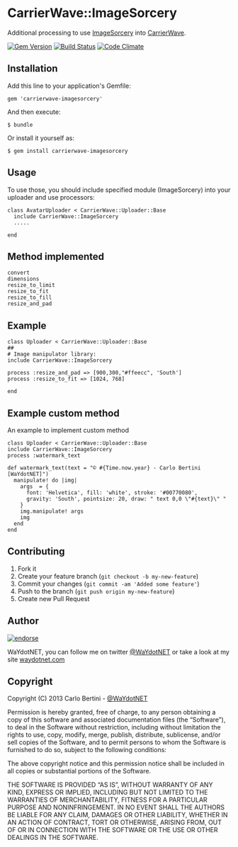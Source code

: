# CarrierWave::ImageSorcery

Additional processing to use [ImageSorcery](https://github.com/EricR/image_sorcery) into [CarrierWave](https://github.com/jnicklas/carrierwave).

[![Gem Version](https://badge.fury.io/rb/carrierwave-imagesorcery.png)](http://badge.fury.io/rb/image_sorcery)
[![Build Status](https://travis-ci.org/WaYdotNET/carrierwave-imagesorcery.png)](https://travis-ci.org/WaYdotNET/carrierwave-imagesorcery)
[![Code Climate](https://codeclimate.com/badge.png)](https://codeclimate.com/github/WaYdotNET/carrierwave-imagesorcery)

## Installation

Add this line to your application's Gemfile:

    gem 'carrierwave-imagesorcery'

And then execute:

    $ bundle

Or install it yourself as:

    $ gem install carrierwave-imagesorcery

## Usage

To use those, you should include specified module (ImageSorcery) into your uploader and use processors:

    class AvatarUploader < CarrierWave::Uploader::Base
      include CarrierWave::ImageSorcery
      .....

    end

## Method implemented

    convert
    dimensions
    resize_to_limit
    resize_to_fit
    resize_to_fill
    resize_and_pad

## Example

    class Uploader < CarrierWave::Uploader::Base
    ##
    # Image manipulator library:
    include CarrierWave::ImageSorcery

    process :resize_and_pad => [900,300,"#ffeecc", 'South']
    process :resize_to_fit => [1024, 768]

    end

## Example custom method

An example to implement custom method


    class Uploader < CarrierWave::Uploader::Base
    include CarrierWave::ImageSorcery
    process :watermark_text

    def watermark_text(text = "© #{Time.now.year} - Carlo Bertini [WaYdotNET]")
      manipulate! do |img|
        args  = {
          font: 'Helvetica', fill: 'white', stroke: '#00770080',
          gravity: 'South', pointsize: 20, draw: " text 0,0 \"#{text}\" "
        }
        img.manipulate! args
        img
      end
    end


## Contributing

1. Fork it
2. Create your feature branch (`git checkout -b my-new-feature`)
3. Commit your changes (`git commit -am 'Added some feature'`)
4. Push to the branch (`git push origin my-new-feature`)
5. Create new Pull Request


## Author

[![endorse](http://api.coderwall.com/waydotnet/endorsecount.png)](http://coderwall.com/waydotnet)

WaYdotNET, you can follow me on twitter [@WaYdotNET](http://twitter.com/WaYdotNET) or take a look at my site [waydotnet.com](http://www.waydotnet.com)

## Copyright

Copyright (C) 2013 Carlo Bertini - [@WaYdotNET](http://twitter.com/WaYdotNET)

Permission is hereby granted, free of charge, to any person obtaining a copy of this software and
associated documentation files (the “Software”), to deal in the Software without restriction, including without
limitation the rights to use, copy, modify, merge, publish, distribute, sublicense, and/or sell copies of the Software,
and to permit persons to whom the Software is furnished to do so, subject to the following conditions:

The above copyright notice and this permission notice shall be included in all copies or substantial portions of the Software.

THE SOFTWARE IS PROVIDED “AS IS”, WITHOUT WARRANTY OF ANY KIND, EXPRESS OR IMPLIED, INCLUDING BUT NOT LIMITED TO THE WARRANTIES
OF MERCHANTABILITY, FITNESS FOR A PARTICULAR PURPOSE AND NONINFRINGEMENT. IN NO EVENT SHALL THE AUTHORS BE LIABLE FOR ANY CLAIM,
DAMAGES OR OTHER LIABILITY, WHETHER IN AN ACTION OF CONTRACT, TORT OR OTHERWISE, ARISING FROM, OUT OF OR IN CONNECTION WITH THE
SOFTWARE OR THE USE OR OTHER DEALINGS IN THE SOFTWARE.
